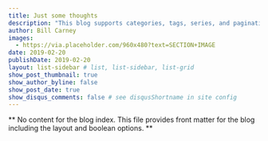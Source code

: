 ```yaml
---
title: Just some thoughts
description: "This blog supports categories, tags, series, and pagination."
author: Bill Carney
images:
  - https://via.placeholder.com/960x480?text=SECTION+IMAGE
date: 2019-02-20
publishDate: 2019-02-20
layout: list-sidebar # list, list-sidebar, list-grid
show_post_thumbnail: true
show_author_byline: false
show_post_date: true
show_disqus_comments: false # see disqusShortname in site config
---
```


** No content for the blog index. This file provides front matter for the blog including the layout and boolean options. **
